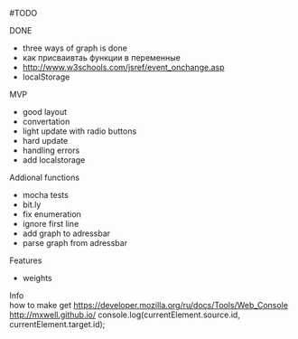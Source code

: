 #TODO

DONE
* three ways of graph is done
* как присваивтаь функции в переменные
* http://www.w3schools.com/jsref/event_onchange.asp
* localStorage

MVP

* good layout
* convertation
* light update with radio buttons
* hard update
* handling errors
* add localstorage

Addional functions
* mocha tests
* bit.ly 
* fix enumeration
* ignore first line
* add graph to adressbar
* parse graph from adressbar 
 
Features

* weights

Info <br>
how to make get 
https://developer.mozilla.org/ru/docs/Tools/Web_Console
http://mxwell.github.io/
console.log(currentElement.source.id, currentElement.target.id);













